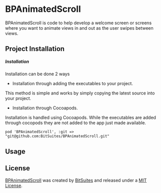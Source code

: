 BPAnimatedScroll
================================

BPAnimatedScroll is code to help develop a welcome screen or screens where you want to animate views in and out as the user swipes between views.

## Project Installation ##

##### Installation #####

Installation can be done 2 ways

- Installation through adding the executables to your project.

This method is simple and works by simply copying the latest source into your project.

- Installation through Cocoapods.

Installation is handled using Cocoapods. While the executables are added through cocopods they are not added to the app just made available.

`pod 'BPAnimatedScroll', :git => "git@github.com:BitSuites/BPAnimatedScroll.git"`


## Usage ##

## License

[BPAnimatedScroll](https://github.com/BitSuites/BPAnimatedScroll) was created by [BitSuites](https://github.com/BitSuites) and released under a [MIT License](License).

